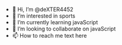 - 👋 Hi, I’m @deXTER4452
- 👀 I’m interested in sports
- 🌱 I’m currently learning javaScript
- 💞️ I’m looking to collaborate on javaScript
- 📫 How to reach me text here

<!---
deXTER4452/deXTER4452 is a ✨ special ✨ repository because its `README.md` (this file) appears on your GitHub profile.
You can click the Preview link to take a look at your changes.
--->
